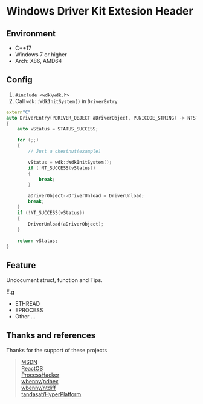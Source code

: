 # Windows Driver Kit Extesion Header

## Environment

* C++17  
* Windows 7 or higher  
* Arch: X86, AMD64

##  Config

1. `#include <wdk\wdk.h>`
2. Call `wdk::WdkInitSystem()` in `DriverEntry`

```C++
extern"C" 
auto DriverEntry(PDRIVER_OBJECT aDriverObject, PUNICODE_STRING) -> NTSTATUS
{
    auto vStatus = STATUS_SUCCESS;

    for (;;)
    {
        // Just a chestnut(example)

        vStatus = wdk::WdkInitSystem();
        if (!NT_SUCCESS(vStatus))
        {
            break;
        }

        aDriverObject->DriverUnload = DriverUnload;
        break;
    }
    if (!NT_SUCCESS(vStatus))
    {
        DriverUnload(aDriverObject);
    }
    
    return vStatus;
}
```

## Feature

Undocument struct, function and Tips.

E.g
* ETHREAD
* EPROCESS
* Other ...

## Thanks and references

Thanks for the support of these projects

> [MSDN](https://docs.microsoft.com/en-us/)  
> [ReactOS](https://github.com/reactos/reactos)  
> [ProcessHacker](https://github.com/processhacker/processhacker)  
> [wbenny/pdbex](https://github.com/wbenny/pdbex)  
> [wbenny/ntdiff](https://ntdiff.github.io/)  
> [tandasat/HyperPlatform](https://github.com/tandasat/HyperPlatform)

